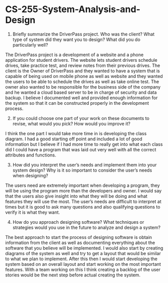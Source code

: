 # CS-255-System-Analysis-and-Design

1. Briefly summarize the DriverPass project. Who was the client? What type of system did they want you to design? What did you do particularly well?

The DriverPass project is a development of a website and a phone application for student drivers. The website lets student drivers schedule drives, take practice test, and review notes from their previous drives. The client is the Owner of DriverPass and they wanted to have a system that is capable of being used on mobile phone as well as website and they wanted the users to be able to schedule the drives as well as take online test. The owner also wanted to be responsible for the business side of the company and he wanted a cloud based server to be in charge of security and data backup. I believe I documented well and provided enough information for the system so that it can be constructed properly in the development process.

2. If you could choose one part of your work on these documents to revise, what would you pick? How would you improve it?

I think the one part I would take more time in is developing the class diagram. I had a good starting off point and included a lot of good information but I believe if I had more time to really get into what each class did I could have a program that was laid out very well with all the correct attributes and functions.

3. How did you interpret the user’s needs and implement them into your system design? Why is it so important to consider the user’s needs when designing?

The users need are extremely important when developing a program, they will be using the program more than the developers and owner. I would say that the users also give insight into what they will be doing and what features they will use the most. The user’s needs are difficult to interpret at times but it is good to ask many questions and also qualifying questions to verify it is what they want.

4. How do you approach designing software? What techniques or strategies would you use in the future to analyze and design a system?

The best approach to start the process of designing software is obtain information from the client as well as documenting everything about the software that you believe will be implemented. I would also start by creating diagrams of the system as well and try to get a layout that would be similar to what we plan to implement. After this then I would start developing the system based on an overall layout and start working on the most important features. With a team working on this I think creating a backlog of the user stories would be the next step before actual creating the system.
